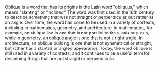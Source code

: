 Oblique is a word that has its origins in the Latin word "obliquus," which means "slanting" or "inclined." The word was first used in the 16th century to describe something that was not straight or perpendicular, but rather at an angle. Over time, the word has come to be used in a variety of contexts, including in mathematics, geometry, and architecture. In mathematics, for example, an oblique line is one that is not parallel to the x-axis or y-axis, while in geometry, an oblique angle is one that is not a right angle. In architecture, an oblique building is one that is not symmetrical or straight, but rather has a slanted or angled appearance. Today, the word oblique is still used in a variety of contexts, and it continues to be a useful term for describing things that are not straight or perpendicular.